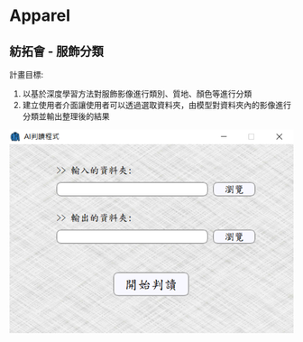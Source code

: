 # Apparel
 ## 紡拓會 - 服飾分類
 計畫目標:
 1. 以基於深度學習方法對服飾影像進行類別、質地、顏色等進行分類
 2. 建立使用者介面讓使用者可以透過選取資料夾，由模型對資料夾內的影像進行分類並輸出整理後的結果
 
 ![image](https://github.com/tingyu-kuo/Apparel/blob/main/images/UI.PNG)
